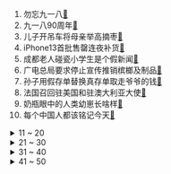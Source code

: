1. 勿忘九一八[:link:](https://s.weibo.com/weibo?q=%23勿忘九一八%23&Refer=top)
2. 九一八90周年[:link:](https://s.weibo.com/weibo?q=%23九一八90周年%23&Refer=top)
3. 儿子开吊车将母亲举高摘枣[:link:](https://s.weibo.com/weibo?q=%23儿子开吊车将母亲举高摘枣%23&Refer=top)
4. iPhone13首批售罄连夜补货[:link:](https://s.weibo.com/weibo?q=%23iPhone13首批售罄连夜补货%23&Refer=top)
5. 成都老人碰瓷小学生是个假新闻[:link:](https://s.weibo.com/weibo?q=%23成都老人碰瓷小学生是个假新闻%23&Refer=top)
6. 广电总局要求停止宣传推销槟榔及制品[:link:](https://s.weibo.com/weibo?q=%23广电总局要求停止宣传推销槟榔及制品%23&Refer=top)
7. 孙子用假存单替换真存单取走爷爷的钱[:link:](https://s.weibo.com/weibo?q=%23孙子用假存单替换真存单取走爷爷的钱%23&Refer=top)
8. 法国召回驻美国和驻澳大利亚大使[:link:](https://s.weibo.com/weibo?q=%23法国召回驻美国和驻澳大利亚大使%23&Refer=top)
9. 奶瓶眼中的人类幼崽长啥样[:link:](https://s.weibo.com/weibo?q=%23奶瓶眼中的人类幼崽长啥样%23&Refer=top)
10. 每个中国人都该铭记今天[:link:](https://s.weibo.com/weibo?q=%23每个中国人都该铭记今天%23&Refer=top)
<details>
<summary>11 ~ 20</summary>

11. 男子不顾女伴哀求酒后飙车致1死[:link:](https://s.weibo.com/weibo?q=%23男子不顾女伴哀求酒后飙车致1死%23&Refer=top)
12. 灵媒[:link:](https://s.weibo.com/weibo?q=%23灵媒%23&Refer=top)
13. 网恋高富帅竟是浑身发臭的270斤大胖子[:link:](https://s.weibo.com/weibo?q=%23网恋高富帅竟是浑身发臭的270斤大胖子%23&Refer=top)
14. 请三位航天英雄出示一下行程码[:link:](https://s.weibo.com/weibo?q=%23请三位航天英雄出示一下行程码%23&Refer=top)
15. 美军承认喀布尔空袭致10名平民死亡[:link:](https://s.weibo.com/weibo?q=%23美军承认喀布尔空袭致10名平民死亡%23&Refer=top)
16. 朴槿惠中秋午餐有猪排泡菜汤[:link:](https://s.weibo.com/weibo?q=%23朴槿惠中秋午餐有猪排泡菜汤%23&Refer=top)
17. 今日中国再不是1931年的中国[:link:](https://s.weibo.com/weibo?q=%23今日中国再不是1931年的中国%23&Refer=top)
18. 漳州再增2例本土确诊[:link:](https://s.weibo.com/weibo?q=%23漳州再增2例本土确诊%23&Refer=top)
19. 假冒LV月饼500元一盒[:link:](https://s.weibo.com/weibo?q=%23假冒LV月饼500元一盒%23&Refer=top)
20. 环球影城魔法开始的地方[:link:](https://s.weibo.com/weibo?q=%23环球影城魔法开始的地方%23&Refer=top)
</details>
<details>
<summary>21 ~ 30</summary>

21. 陈一鸣甜宠剧禁欲担当[:link:](https://s.weibo.com/weibo?q=%23陈一鸣甜宠剧禁欲担当%23&Refer=top)
22. 给你一亿在图书馆呆一年[:link:](https://s.weibo.com/weibo?q=%23给你一亿在图书馆呆一年%23&Refer=top)
23. 马嘉祺问哪里可以离开这座城市[:link:](https://s.weibo.com/weibo?q=%23马嘉祺问哪里可以离开这座城市%23&Refer=top)
24. 云南3头大象一路逛吃误入警营[:link:](https://s.weibo.com/weibo?q=%23云南3头大象一路逛吃误入警营%23&Refer=top)
25. 靳东刘敏涛合影梦回伪装者[:link:](https://s.weibo.com/weibo?q=%23靳东刘敏涛合影梦回伪装者%23&Refer=top)
26. 官方回应成都老太碰瓷学生[:link:](https://s.weibo.com/weibo?q=%23官方回应成都老太碰瓷学生%23&Refer=top)
27. 呼兰吐槽天价月饼[:link:](https://s.weibo.com/weibo?q=%23呼兰吐槽天价月饼%23&Refer=top)
28. 地震预警狗狗被主人补偿后又懵了[:link:](https://s.weibo.com/weibo?q=%23地震预警狗狗被主人补偿后又懵了%23&Refer=top)
29. 王建国的省钱行为又心酸又好笑[:link:](https://s.weibo.com/weibo?q=%23王建国的省钱行为又心酸又好笑%23&Refer=top)
30. iPhone13[:link:](https://s.weibo.com/weibo?q=%23iPhone13%23&Refer=top)
</details>
<details>
<summary>31 ~ 40</summary>

31. 高圆圆成都plog[:link:](https://s.weibo.com/weibo?q=%23高圆圆成都plog%23&Refer=top)
32. 郭某某卖69元一粒的减肥药成本仅8毛[:link:](https://s.weibo.com/weibo?q=%23郭某某卖69元一粒的减肥药成本仅8毛%23&Refer=top)
33. 微信率先开放外链意味着什么[:link:](https://s.weibo.com/weibo?q=%23微信率先开放外链意味着什么%23&Refer=top)
34. 航天员在太空卸了1000多个螺丝[:link:](https://s.weibo.com/weibo?q=%23航天员在太空卸了1000多个螺丝%23&Refer=top)
35. 歌曲松花江上的作者从未见过松花江[:link:](https://s.weibo.com/weibo?q=%23歌曲松花江上的作者从未见过松花江%23&Refer=top)
36. 石榴姐暴躁劝分像极了我妈[:link:](https://s.weibo.com/weibo?q=%23石榴姐暴躁劝分像极了我妈%23&Refer=top)
37. 孟鹤堂有一种爱叫等等[:link:](https://s.weibo.com/weibo?q=%23孟鹤堂有一种爱叫等等%23&Refer=top)
38. 蔡文静心疼吴丽姿[:link:](https://s.weibo.com/weibo?q=%23蔡文静心疼吴丽姿%23&Refer=top)
39. 中秋节前警嫂悄悄来探望丈夫[:link:](https://s.weibo.com/weibo?q=%23中秋节前警嫂悄悄来探望丈夫%23&Refer=top)
40. 杨利伟说心疼太空出差三人组[:link:](https://s.weibo.com/weibo?q=%23杨利伟说心疼太空出差三人组%23&Refer=top)
</details>
<details>
<summary>41 ~ 50</summary>

41. 有些钱还是给理发师赚吧[:link:](https://s.weibo.com/weibo?q=%23有些钱还是给理发师赚吧%23&Refer=top)
42. 卖一头猪亏七八百元[:link:](https://s.weibo.com/weibo?q=%23卖一头猪亏七八百元%23&Refer=top)
43. 微信聊天将可访问外链[:link:](https://s.weibo.com/weibo?q=%23微信聊天将可访问外链%23&Refer=top)
44. 太空种子能长出什么[:link:](https://s.weibo.com/weibo?q=%23太空种子能长出什么%23&Refer=top)
45. 陈卓璇六边形选手[:link:](https://s.weibo.com/weibo?q=%23陈卓璇六边形选手%23&Refer=top)
46. 这一瞬间我又热爱生活了[:link:](https://s.weibo.com/weibo?q=%23这一瞬间我又热爱生活了%23&Refer=top)
47. 勿忘九一八撞钟鸣警仪式[:link:](https://s.weibo.com/weibo?q=%23勿忘九一八撞钟鸣警仪式%23&Refer=top)
48. 谁都别想碰马龙的脸[:link:](https://s.weibo.com/weibo?q=%23谁都别想碰马龙的脸%23&Refer=top)
49. 追一生一世上头的表现[:link:](https://s.weibo.com/weibo?q=%23追一生一世上头的表现%23&Refer=top)
50. 孙楠吉克隽逸献唱冬奥宣传曲[:link:](https://s.weibo.com/weibo?q=%23孙楠吉克隽逸献唱冬奥宣传曲%23&Refer=top)
</details>